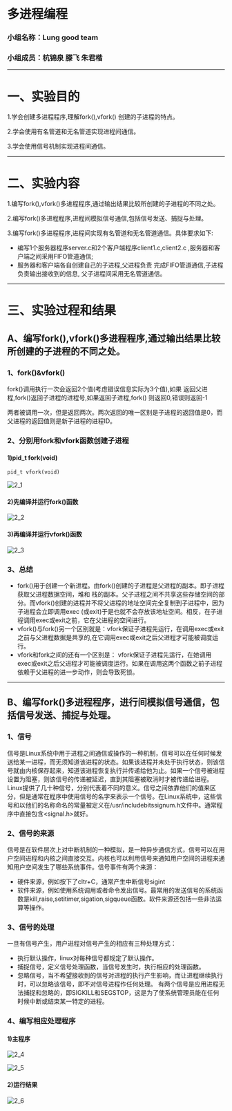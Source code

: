 # 多进程编程
### 小组名称：Lung good team
### 小组成员：杭锦泉 滕飞 朱君楷
***
# 一、实验目的
1.学会创建多进程程序,理解fork(),vfork() 创建的子进程的特点。

2.学会使用有名管道和无名管道实现进程间通信。

3.学会使用信号机制实现进程间通信。
***
# 二、实验内容
1.编写fork(),vfork()多进程程序,通过输出结果比较所创建的子进程的不同之处。

2.编写fork()多进程程序,进程间模拟信号通信,包括信号发送、捕捉与处理。

3.编写fork()多进程程序,进程间实现有名管道和无名管道通信。具体要求如下:

* 编写1个服务器程序server.c和2个客户端程序client1.c,client2.c ,服务器和客户端之间采用FIFO管道通信;
* 服务器和客户端各自创建自己的子进程,父进程负责
完成FIFO管道通信,子进程负责输出接收到的信息,
父子进程间采用无名管道通信。
***
# 三、实验过程和结果
## A、编写fork(),vfork()多进程程序,通过输出结果比较所创建的子进程的不同之处。

### 1、fork()&vfork()
fork()调用执行一次会返回2个值(考虑错误信息实际为3个值),如果
返回父进程,fork()返回子进程的进程号,如果返回子进程,fork()
则返回0,错误则返回-1

两者被调用一次，但是返回两次。两次返回的唯一区别是子进程的返回值是0，而父进程的返回值则是新子进程的进程ID。

### 2、分别用fork和vfork函数创建子进程
#### 1)pid_t fork(void)
`pid_t vfork(void)`

![2_1](https://github.com/Meleus/Lunggoodteam/blob/master/screencut/HW2/2_1.png)
#### 2)先编译并运行fork()函数
![2_2](https://github.com/Meleus/Lunggoodteam/blob/master/screencut/HW2/2_2.png)
#### 3)再编译并运行vfork()函数
![2_3](https://github.com/Meleus/Lunggoodteam/blob/master/screencut/HW2/2_3.png)
### 3、总结
* fork()用于创建一个新进程。由fork()创建的子进程是父进程的副本。即子进程获取父进程数据空间，堆和 栈的副本。父子进程之间不共享这些存储空间的部分。而vfork()创建的进程并不将父进程的地址空间完全复制到子进程中，因为子进程会立即调用exec (或exit)于是也就不会存放该地址空间。相反，在子进程调用exec或exit之前，它在父进程的空间进行。
* vfork()与fork()另一个区别就是：vfork保证子进程先运行，在调用exec或exit之前与父进程数据是共享的,在它调用exec或exit之后父进程才可能被调度运行。
* vfork和fork之间的还有一个区别是： vfork保证子进程先运行，在她调用exec或exit之后父进程才可能被调度运行。如果在调用这两个函数之前子进程依赖于父进程的进一步动作，则会导致死锁。
***
## B、编写fork()多进程程序，进行间模拟信号通信，包括信号发送、捕捉与处理。

### 1、信号
信号是Linux系统中用于进程之间通信或操作的一种机制，信号可以在任何时候发送给某一进程，而无须知道该进程的状态。如果该进程并未处于执行状态，则该信号就由内核保存起来，知道该进程恢复执行并传递给他为止。如果一个信号被进程设置为阻塞，则该信号的传递被延迟，直到其阻塞被取消时才被传递给进程。 
Linux提供了几十种信号，分别代表着不同的意义。信号之间依靠他们的值来区分，但是通常在程序中使用信号的名字来表示一个信号。在Linux系统中，这些信号和以他们的名称命名的常量被定义在/usr/includebitssignum.h文件中。通常程序中直接包含<signal.h>就好。
### 2、信号的来源
信号是在软件层次上对中断机制的一种模拟，是一种异步通信方式，信号可以在用户空间进程和内核之间直接交互。内核也可以利用信号来通知用户空间的进程来通知用户空间发生了哪些系统事件。信号事件有两个来源：
* 硬件来源，例如按下了cltr+C，通常产生中断信号sigint
* 软件来源，例如使用系统调用或者命令发出信号。最常用的发送信号的系统函数是kill,raise,setitimer,sigation,sigqueue函数。软件来源还包括一些非法运算等操作。
 
### 3、信号的处理
一旦有信号产生，用户进程对信号产生的相应有三种处理方式：
* 执行默认操作，linux对每种信号都规定了默认操作。
* 捕捉信号，定义信号处理函数，当信号发生时，执行相应的处理函数。
* 忽略信号，当不希望接收到的信号对进程的执行产生影响，而让进程继续执行时，可以忽略该信号，即不对信号进程作任何处理。
有两个信号是应用进程无法捕捉和忽略的，即SIGKILL和SEGSTOP，这是为了使系统管理员能在任何时候中断或结束某一特定的进程。

### 4、编写相应处理程序
#### 1)主程序
![2_4](https://github.com/Meleus/Lunggoodteam/blob/master/screencut/HW2/2_4.png)

![2_5](https://github.com/Meleus/Lunggoodteam/blob/master/screencut/HW2/2.5.png)
#### 2)运行结果
![2_6](https://github.com/Meleus/Lunggoodteam/blob/master/screencut/HW2/2_6.png)

